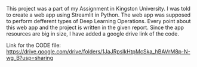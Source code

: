 This project was a part of my Assignment in Kingston University.
I was told to create a web app using Streamlit in Python.
The web app was supposed to perform defferent types of Deep Learning Operations.
Every point about this web app and the project is written in the given report.
Since the app resources are big in size, I have added a google drive link of the code.

Link for the CODE file:
https://drive.google.com/drive/folders/1JaJRpslkHtpMcSka_hBAVrM8p-N-wg_B?usp=sharing
